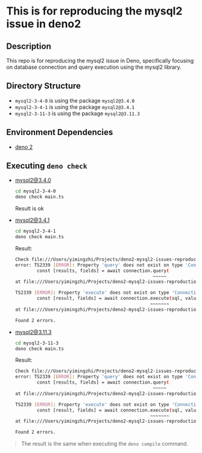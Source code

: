# This is for reproducing the mysql2 issue in deno2

## Description

This repo is for reproducing the mysql2 issue in Deno, specifically focusing on database connection and query execution using the mysql2 library.

## Directory Structure

- `mysql2-3-4-0` is using the package `mysql2@3.4.0`
- `mysql2-3-4-1` is using the package `mysql2@3.4.1`
- `mysql2-3-11-3` is using the package `mysql2@3.11.3`

## Environment Dependencies

- [deno 2](https://deno.com/)

## Executing `deno check`

- mysql2@3.4.0

    ``` sh
    cd mysql2-3-4-0
    deno check main.ts
    ```

    Result is ok

- mysql2@3.4.1

    ``` sh
    cd mysql2-3-4-1
    deno check main.ts
    ```

    Result:

    ``` sh
    Check file:///Users/yimingzhi/Projects/deno2-mysql2-issues-reproduction/mysql2-3-4-1/main.ts
    error: TS2339 [ERROR]: Property 'query' does not exist on type 'Connection'.
            const [results, fields] = await connection.query(
                                                       ~~~~~
    at file:///Users/yimingzhi/Projects/deno2-mysql2-issues-reproduction/Database.ts:14:56

    TS2339 [ERROR]: Property 'execute' does not exist on type 'Connection'.
            const [result, fields] = await connection.execute(sql, values);
                                                      ~~~~~~~
    at file:///Users/yimingzhi/Projects/deno2-mysql2-issues-reproduction/Database.ts:30:55

    Found 2 errors.
    ```

- mysql2@3.11.3

    ``` sh
    cd mysql2-3-11-3
    deno check main.ts
    ```

    Result:

    ``` sh
    Check file:///Users/yimingzhi/Projects/deno2-mysql2-issues-reproduction/mysql2-3-11-3/main.ts
    error: TS2339 [ERROR]: Property 'query' does not exist on type 'Connection'.
            const [results, fields] = await connection.query(
                                                       ~~~~~
    at file:///Users/yimingzhi/Projects/deno2-mysql2-issues-reproduction/Database.ts:14:56

    TS2339 [ERROR]: Property 'execute' does not exist on type 'Connection'.
            const [result, fields] = await connection.execute(sql, values);
                                                      ~~~~~~~
    at file:///Users/yimingzhi/Projects/deno2-mysql2-issues-reproduction/Database.ts:30:55

    Found 2 errors.
    ```

> The result is the same when executing the `deno compile` command.
